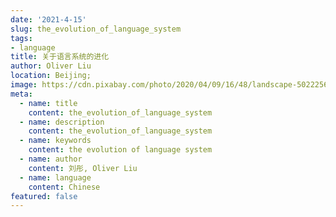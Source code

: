 ```yaml
---
date: '2021-4-15'
slug: the_evolution_of_language_system
tags:
- language
title: 关于语言系统的进化
author: Oliver Liu
location: Beijing;
image: https://cdn.pixabay.com/photo/2020/04/09/16/48/landscape-5022256_960_720.jpg
meta:
  - name: title
    content: the_evolution_of_language_system
  - name: description
    content: the_evolution_of_language_system
  - name: keywords
    content: the evolution of language system
  - name: author
    content: 刘彤, Oliver Liu
  - name: language
    content: Chinese
featured: false
---
```


